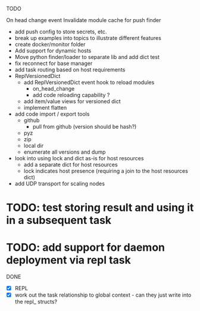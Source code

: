 TODO

On head change event
  Invalidate module cache for push finder

- add push config to store secrets, etc.
- break up examples into topics to illustrate different features
- create docker/monitor folder
- Add support for dynamic hosts
- Move python finder/loader to separate lib and add dict test
- fix reconnect for base manager
- add task routing based on host requirements
- ReplVersionedDict
  - add ReplVersionedDict event hook to reload modules 
    - on_head_change
    - add code reloading capability ?
  - add item/value views for versioned dict
  - implement flatten
- add code import / export tools
  - github
    - pull from github (version should be hash?)
  - pyz
  - zip
  - local dir
  - enumerate all versions and dump
- look into using lock and dict as-is for host resources
  - add a separate dict for host resources
  - lock indicates host presence (requiring a join to the host resources dict)
- add UDP transport for scaling nodes
# TODO: test storing result and using it in a subsequent task
# TODO: add support for daemon deployment via repl task

DONE
- [x] REPL
- [x] work out the task relationship to global context - can they just write into the repl_ structs?
